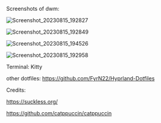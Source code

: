 Screenshots of dwm:

![Screenshot_20230815_192827](https://github.com/FyrN22/suckless/assets/118836819/202b440d-1f8c-452b-abef-0993fc893786)


![Screenshot_20230815_192849](https://github.com/FyrN22/suckless/assets/118836819/acad41a1-ad9f-4291-aba2-a5433ca18686)


![Screenshot_20230815_194526](https://github.com/FyrN22/suckless/assets/118836819/2ca126a2-d00f-4bbb-bbad-6ffcfceaf729)


![Screenshot_20230815_192958](https://github.com/FyrN22/suckless/assets/118836819/05fdb519-cb48-4cbf-88e7-2d32192cf3aa)


Terminal: Kitty

other dotfiles: https://github.com/FyrN22/Hyprland-Dotfiles

Credits: 

https://suckless.org/

https://github.com/catppuccin/catppuccin


